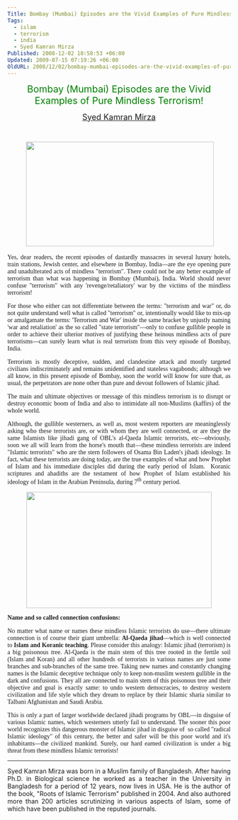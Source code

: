 ```yaml
---
Title: Bombay (Mumbai) Episodes are the Vivid Examples of Pure Mindless Terrorism!
Tags:
  - islam
  - terrorism
  - india
  - Syed Kamran Mirza
Published: 2008-12-02 10:58:53 +06:00
Updated: 2009-07-15 07:19:26 +06:00
OldURL: 2008/12/02/bombay-mumbai-episodes-are-the-vivid-examples-of-pure-mindless-terrorism/
---
```


<p align="center" class="MsoNormal"><font color="#008000"><span style="font-size: 16pt">Bombay (Mumbai) Episodes are the Vivid Examples of Pure Mindless Terrorism!</span></font></p>
<p align="center" class="MsoNormal"><font size="4"><a href="https://gold.mukto-mona.com/Articles/skm/index.html">Syed Kamran Mirza</a></font></p>
<p align="center" style="text-align: center" class="MsoNormal">&nbsp;</p>
<p align="center" class="MsoNormal"> <img width="424" src="https://graphics8.nytimes.com/images/2008/11/29/world/29mumbai_600a.JPG" height="236" /></p>
<p align="justify" class="MsoNormal"><font face="Verdana">Yes, dear readers, the recent episodes of dastardly massacres in several luxury hotels, train stations, Jewish center, and elsewhere in Bombay, India—are the eye opening pure and unadulterated acts of mindless "terrorism". There could not be any better example of terrorism than what was happening in Bombay (Mumbai), India. World should never confuse "terrorism" with any 'revenge/retaliatory' war by the victims of the mindless terrorism! </font></p>

<p align="justify" class="MsoNormal"><font face="Verdana">For those who either can not differentiate between the terms: "terrorism and war" or, do not quite understand well what is called "terrorism" or, intentionally would like to mix-up or amalgamate the terms: 'Terrorism and War' inside the same bracket by unjustly naming 'war and retaliation' as the so called "state terrorism"—only to confuse gullible people in order to achieve their ulterior motives of justifying these heinous mindless acts of pure terrorisms—can surely learn what is real terrorism from this very episode of Bombay, India. </font></p>

<p align="justify" class="MsoNormal"><font face="Verdana">Terrorism is mostly deceptive, sudden, and clandestine attack and mostly targeted civilians indiscriminately and remains unidentified and stateless vagabonds; although we all know, in this present episode of Bombay, soon the world will know for sure that, as usual, the perpetrators are none other than pure and devout followers of Islamic jihad. </font></p>

<p align="justify" class="MsoNormal"><font face="Verdana">The main and ultimate objectives or message of this mindless terrorism is to disrupt or destroy economic boom of India and also to intimidate all non-Muslims (kaffirs) of the whole world.</font></p>

<p align="justify" class="MsoNormal"><font face="Verdana">Although, the gullible westerners, as well as, most western reporters are meaninglessly asking who these terrorists are, or with whom they are well connected, or are they the same Islamists like jihadi gang of OBL's al-Qaeda Islamic terrorists, etc—obviously, soon we all will learn from the horse's mouth that—these mindless terrorists are indeed "Islamic terrorists" who are the stern followers of Osama Bin Laden's jihadi ideology. In fact, what these terrorists are doing today, are the true examples of what and how Prophet of Islam and his immediate disciples did during the early period of Islam.  Koranic scriptures and ahadiths are the testament of how Prophet of Islam established his ideology of Islam in the Arabian Peninsula, during 7<sup>th</sup> century period. </font></p>

<p align="center" class="MsoNormal"><img width="418" src="https://www.telegraph.co.uk/telegraph/multimedia/archive/01122/mumbai-suspect_1122077c.jpg" height="262" /></p>


<p align="justify" class="MsoNormal"><font face="Verdana"><strong>Name and so called connection confusions:</strong></font></p>
<p align="justify" class="MsoNormal"><font face="Verdana"></font></p>
<p align="justify" class="MsoNormal"><font face="Verdana">No matter what name or names these mindless Islamic terrorists do use—there ultimate connection is of course their giant umbrella: <strong>Al-Qaeda jihad</strong>—which is well connected to <strong>Islam and Koranic teaching</strong>. Please consider this analogy: Islamic jihad (terrorism) is a big poisonous tree. Al-Qaeda is the main stem of this tree rooted in the fertile soil (Islam and Koran) and all other hundreds of terrorists in various names are just some branches and sub-branches of the same tree. Taking new names and constantly changing names is the Islamic deceptive technique only to keep non-muslim western gullible in the dark and confusions. They all are connected to main stem of this poisonous tree and their objective and goal is exactly same: to undo western democracies, to destroy western civilization and life style which they dream to replace by their Islamic sharia similar to Talbani Afghanistan and Saudi Arabia. </font></p>

<p align="justify" class="MsoNormal"><font face="Verdana">This is only a part of larger worldwide declared jihadi programs by OBL—in disguise of various Islamic names, which westerners utterly fail to understand. The sooner this poor world recognizes this dangerous monster of Islamic jihad in disguise of  so called "radical Islamic ideology" of this century, the better and safer will be this poor world and it's inhabitants—the civilized mankind. Surely, our hard earned civilization is under a big threat from these mindless Islamic terrorists!</font></p>

<hr />
<p align="justify" class="MsoNormal">Syed Kamran Mirza was born in a Muslim family of Bangladesh. After having Ph.D. in Biological science he worked as a teacher in the University in Bangladesh for a period of 12 years, now lives in USA. He is the author of the book, "Roots of Islamic Terrorism" published in 2004. And also authored more than 200 articles scrutinizing in various aspects of Islam, some of which have been published in the reputed journals.</p>
